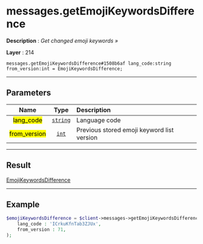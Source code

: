 # messages.getEmojiKeywordsDifference

**Description** : *Get changed emoji keywords &raquo;*

**Layer** : 214

```tl
messages.getEmojiKeywordsDifference#1508b6af lang_code:string from_version:int = EmojiKeywordsDifference;
```

---

## Parameters

| Name | Type | Description |
| :---: | :---: | :--- |
| <mark>lang_code</mark> | [`string`](type/string) | Language code |
| <mark>from_version</mark> | [`int`](type/int) | Previous stored emoji keyword list version |

---

## Result

[EmojiKeywordsDifference](type/EmojiKeywordsDifference)

---

## Example

```php
$emojiKeywordsDifference = $client->messages->getEmojiKeywordsDifference(
	lang_code : 'ICrkuKfnTab3ZJUx',
	from_version : 71,
);
```